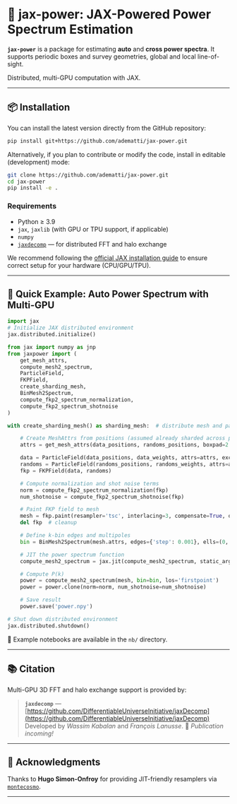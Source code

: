 # 🚀 jax-power: JAX-Powered Power Spectrum Estimation

**`jax-power`** is a package for estimating **auto** and **cross power spectra**.
It supports periodic boxes and survey geometries, global and local line-of-sight.

Distributed, multi-GPU computation with JAX.

---

## 📦 Installation

You can install the latest version directly from the GitHub repository:

```bash
pip install git+https://github.com/adematti/jax-power.git
```

Alternatively, if you plan to contribute or modify the code, install in editable (development) mode:

```bash
git clone https://github.com/adematti/jax-power.git
cd jax-power
pip install -e .
```

### Requirements

- Python ≥ 3.9
- `jax`, `jaxlib` (with GPU or TPU support, if applicable)
- `numpy`
- [`jaxdecomp`](https://github.com/DifferentiableUniverseInitiative/jaxDecomp) — for distributed FFT and halo exchange

We recommend following the [official JAX installation guide](https://jax.readthedocs.io/en/latest/installation.html) to ensure correct setup for your hardware (CPU/GPU/TPU).

---

## 🧪 Quick Example: Auto Power Spectrum with Multi-GPU

```python
import jax
# Initialize JAX distributed environment
jax.distributed.initialize()

from jax import numpy as jnp
from jaxpower import (
    get_mesh_attrs,
    compute_mesh2_spectrum,
    ParticleField,
    FKPField,
    create_sharding_mesh,
    BinMesh2Spectrum,
    compute_fkp2_spectrum_normalization,
    compute_fkp2_spectrum_shotnoise
)

with create_sharding_mesh() as sharding_mesh:  # distribute mesh and particles

    # Create MeshAttrs from positions (assumed already sharded across processes)
    attrs = get_mesh_attrs(data_positions, randoms_positions, boxpad=2., meshsize=128)

    data = ParticleField(data_positions, data_weights, attrs=attrs, exchange=True)
    randoms = ParticleField(randoms_positions, randoms_weights, attrs=attrs, exchange=True)
    fkp = FKPField(data, randoms)

    # Compute normalization and shot noise terms
    norm = compute_fkp2_spectrum_normalization(fkp)
    num_shotnoise = compute_fkp2_spectrum_shotnoise(fkp)

    # Paint FKP field to mesh
    mesh = fkp.paint(resampler='tsc', interlacing=3, compensate=True, out='real')
    del fkp  # cleanup

    # Define k-bin edges and multipoles
    bin = BinMesh2Spectrum(mesh.attrs, edges={'step': 0.001}, ells=(0, 2, 4))

    # JIT the power spectrum function
    compute_mesh2_spectrum = jax.jit(compute_mesh2_spectrum, static_argnames=['los'])

    # Compute P(k)
    power = compute_mesh2_spectrum(mesh, bin=bin, los='firstpoint')
    power = power.clone(norm=norm, num_shotnoise=num_shotnoise)

    # Save result
    power.save('power.npy')

# Shut down distributed environment
jax.distributed.shutdown()
```

📝 Example notebooks are available in the `nb/` directory.

---

## 📚 Citation

Multi-GPU 3D FFT and halo exchange support is provided by:

> **`jaxdecomp`** — [https://github.com/DifferentiableUniverseInitiative/jaxDecomp](https://github.com/DifferentiableUniverseInitiative/jaxDecomp)
> Developed by *Wassim Kabalan* and *François Lanusse*.
> 📄 *Publication incoming!*

---

## 🙏 Acknowledgments

Thanks to **Hugo Simon-Onfroy** for providing JIT-friendly resamplers via [`montecosmo`](https://github.com/hsimonfroy).

---